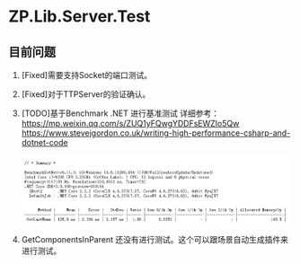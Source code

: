 # ZP.Lib.Server.Test

## 目前问题
1. [Fixed]需要支持Socket的端口测试。
2. [Fixed]对于TTPServer的验证确认。
3. [TODO]基于Benchmark .NET 进行基准测试 详细参考：https://mp.weixin.qq.com/s/ZUQ1yFQwgYDDFsEWZIo5Qw
   https://www.stevejgordon.co.uk/writing-high-performance-csharp-and-dotnet-code

   ![](./Docs/img/Readme_2020-03-11-11-26-57.png)

4. GetComponentsInParent 还没有进行测试。这个可以跟场景自动生成插件来进行测试。
